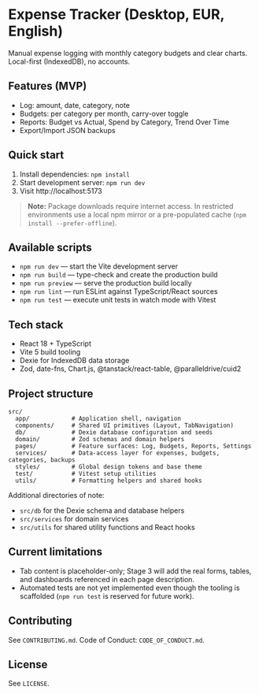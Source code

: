 # Expense Tracker (Desktop, EUR, English)

Manual expense logging with monthly category budgets and clear charts. Local-first (IndexedDB), no accounts.

## Features (MVP)
- Log: amount, date, category, note
- Budgets: per category per month, carry-over toggle
- Reports: Budget vs Actual, Spend by Category, Trend Over Time
- Export/Import JSON backups

## Quick start
1. Install dependencies: `npm install`
2. Start development server: `npm run dev`
3. Visit http://localhost:5173

> **Note:** Package downloads require internet access. In restricted environments use a local npm mirror or a pre-populated cache (`npm install --prefer-offline`).

## Available scripts
- `npm run dev` — start the Vite development server
- `npm run build` — type-check and create the production build
- `npm run preview` — serve the production build locally
- `npm run lint` — run ESLint against TypeScript/React sources
- `npm run test` — execute unit tests in watch mode with Vitest

## Tech stack
- React 18 + TypeScript
- Vite 5 build tooling
- Dexie for IndexedDB data storage
- Zod, date-fns, Chart.js, @tanstack/react-table, @paralleldrive/cuid2

## Project structure
```
src/
  app/            # Application shell, navigation
  components/     # Shared UI primitives (Layout, TabNavigation)
  db/             # Dexie database configuration and seeds
  domain/         # Zod schemas and domain helpers
  pages/          # Feature surfaces: Log, Budgets, Reports, Settings
  services/       # Data-access layer for expenses, budgets, categories, backups
  styles/         # Global design tokens and base theme
  test/           # Vitest setup utilities
  utils/          # Formatting helpers and shared hooks
```

Additional directories of note:
- `src/db` for the Dexie schema and database helpers
- `src/services` for domain services
- `src/utils` for shared utility functions and React hooks

## Current limitations
- Tab content is placeholder-only; Stage 3 will add the real forms, tables, and dashboards referenced in each page description.
- Automated tests are not yet implemented even though the tooling is scaffolded (`npm run test` is reserved for future work).

## Contributing
See `CONTRIBUTING.md`. Code of Conduct: `CODE_OF_CONDUCT.md`.

## License
See `LICENSE`.
